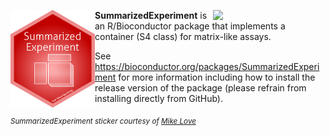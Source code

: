 [<img src="https://github.com/Bioconductor/BiocStickers/blob/devel/SummarizedExperiment/SummarizedExperiment.png" width="135" align="left">](https://bioconductor.org/packages/SummarizedExperiment)

[<img src="https://bioconductor.org/images/logo/jpg/bioconductor_logo_rgb.jpg" width="180" align="right">](https://bioconductor.org/)

**SummarizedExperiment** is an R/Bioconductor package that implements a container (S4 class) for matrix-like assays.

See https://bioconductor.org/packages/SummarizedExperiment for more information including how to install the release version of the package (please refrain from installing directly from GitHub).

<sub>_SummarizedExperiment sticker courtesy of [Mike Love](https://github.com/mikelove)_</sub>
